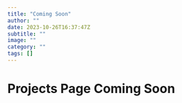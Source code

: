 ```yaml
---
title: "Coming Soon"
author: ""
date: 2023-10-26T16:37:47Z
subtitle: ""
image: ""
category: ""
tags: []
---
```

# Projects Page Coming Soon
